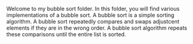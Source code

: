 Welcome to my bubble sort folder. In this folder, you will find various implementations of a bubble sort. 
A bubble sort is a simple sorting algorithm. A bubble sort repeatedly compares and swaps adjustcent elements if they are in the wrong order. 
A bubble sort algorithm repeats these comparisons until the entire list is sorted. 
